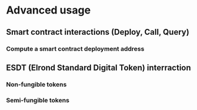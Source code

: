# Advanced usage
## Smart contract interactions (Deploy, Call, Query)
### Compute a smart contract deployment address
## ESDT (Elrond Standard Digital Token) interraction
### Non-fungible tokens
### Semi-fungible tokens